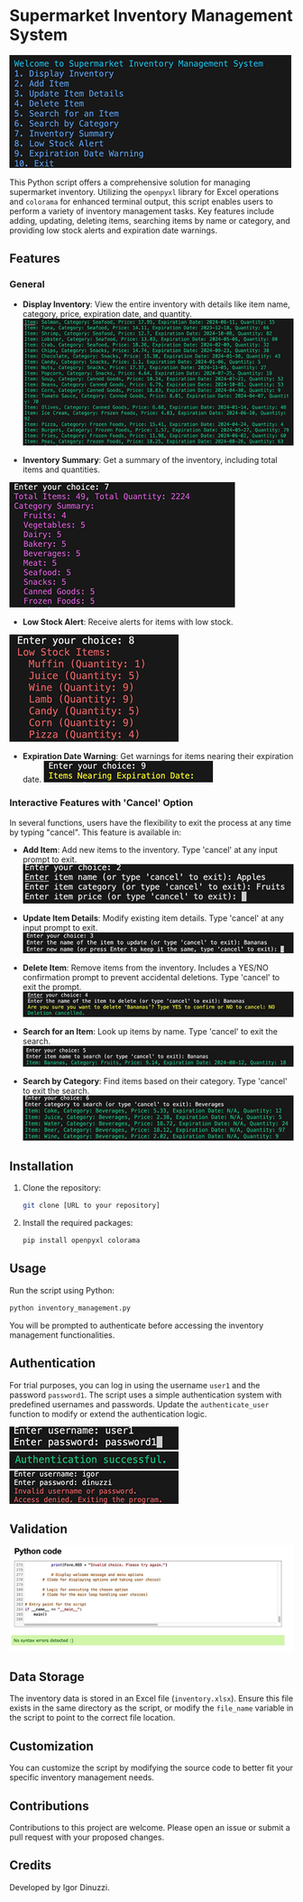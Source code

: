 # Supermarket Inventory Management System

![Alt text](doc/mockup/mockup.jpg)

This Python script offers a comprehensive solution for managing supermarket inventory. Utilizing the `openpyxl` library for Excel operations and `colorama` for enhanced terminal output, this script enables users to perform a variety of inventory management tasks. Key features include adding, updating, deleting items, searching items by name or category, and providing low stock alerts and expiration date warnings.

## Features

### General
- **Display Inventory**: View the entire inventory with details like item name, category, price, expiration date, and quantity.
![Alt text](doc/features/01-inventory.jpg)

- **Inventory Summary**: Get a summary of the inventory, including total items and quantities.

![Alt text](doc/features/07-summary.jpg)
- **Low Stock Alert**: Receive alerts for items with low stock.

![Alt text](doc/features/08-low-stock.jpg)

- **Expiration Date Warning**: Get warnings for items nearing their expiration date.
![Alt text](doc/features/09-date.jpg)

### Interactive Features with 'Cancel' Option
In several functions, users have the flexibility to exit the process at any time by typing "cancel". This feature is available in:
- **Add Item**: Add new items to the inventory. Type 'cancel' at any input prompt to exit.
![Alt text](doc/features/02-add.jpg)

- **Update Item Details**: Modify existing item details. Type 'cancel' at any input prompt to exit.
![Alt text](doc/features/03-update.jpg)

- **Delete Item**: Remove items from the inventory. Includes a YES/NO confirmation prompt to prevent accidental deletions. Type 'cancel' to exit the prompt.
![Alt text](doc/features/04-delete.jpg)

- **Search for an Item**: Look up items by name. Type 'cancel' to exit the search.
![Alt text](doc/features/05-search-item.jpg)

- **Search by Category**: Find items based on their category. Type 'cancel' to exit the search.
![Alt text](doc/features/06-search-category.jpg)

## Installation

1. Clone the repository:
   ```bash
   git clone [URL to your repository]
   ```
2. Install the required packages:
   ```bash
   pip install openpyxl colorama
   ```

## Usage

Run the script using Python:
```bash
python inventory_management.py
```

You will be prompted to authenticate before accessing the inventory management functionalities.

## Authentication

For trial purposes, you can log in using the username `user1` and the password `password1`. The script uses a simple authentication system with predefined usernames and passwords. Update the `authenticate_user` function to modify or extend the authentication logic.

![Alt text](doc/aut/username-password.jpg)
![Alt text](doc/aut/aut-successful.jpg)
![Alt text](doc/aut/aut-failed.jpg)

## Validation
![Alt text](doc/check/validation.jpg)

## Data Storage

The inventory data is stored in an Excel file (`inventory.xlsx`). Ensure this file exists in the same directory as the script, or modify the `file_name` variable in the script to point to the correct file location.

## Customization

You can customize the script by modifying the source code to better fit your specific inventory management needs.

## Contributions

Contributions to this project are welcome. Please open an issue or submit a pull request with your proposed changes.

## Credits

Developed by Igor Dinuzzi.
